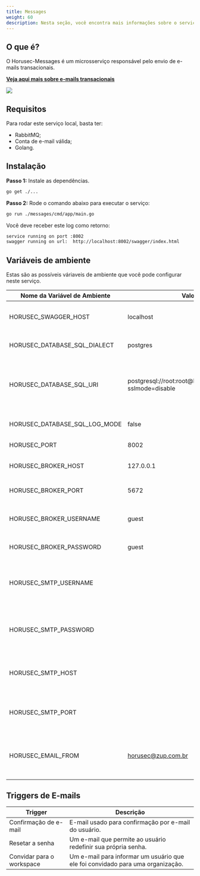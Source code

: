 ```yaml
---
title: Messages
weight: 60
description: Nesta seção, você encontra mais informações sobre o serviço Horusec-Messages.
---
```


## **O que é?**

O Horusec-Messages é um microsserviço responsável pelo envio de e-mails transacionais.

[**Veja aqui mais sobre e-mails transacionais**](https://postmarkapp.com/blog/what-is-transactional-email-and-how-is-it-used)

![](/docs/ptbr/web/services/messages/0-arquitecture.jpg)

## **Requisitos**

Para rodar este serviço local, basta ter:
* RabbitMQ;
* Conta de e-mail válida;
* Golang.

## **Instalação**

**Passo 1:** Instale as dependências.
```bash
go get ./...
```

**Passo 2:** Rode o comando abaixo para executar o serviço:

```bash
go run ./messages/cmd/app/main.go
```

Você deve receber este log como retorno:

```bash
service running on port :8002
swagger running on url:  http://localhost:8002/swagger/index.html
```

## **Variáveis de ambiente**
Estas são as possíveis váriaveis de ambiente que você pode configurar neste serviço.

| Nome da Variável de Ambiente                            | Valor Default         | Descrição                  |
|---------------------------------------------|-----------------------|------------------------------|
| HORUSEC_SWAGGER_HOST             | localhost                                                        | Obtém qual o host que estará disponível o swagger| 
| HORUSEC_DATABASE_SQL_DIALECT     | postgres                                                         | Obtém o dialeto para conectar no banco de dados POSTGRES |
| HORUSEC_DATABASE_SQL_URI         | postgresql://root:root@localhost:5432/horusec_db?sslmode=disable | Obtém o URI (identificador uniforme de recursos) para conectar no banco de dados POSTGRES. |
| HORUSEC_DATABASE_SQL_LOG_MODE    | false                                                            | Obtém o valor para habilitar logs no POSTGRES. |
| HORUSEC_PORT                     | 8002                                                             | Obtém a porta que o serviço irá iniciar. |
| HORUSEC_BROKER_HOST              | 127.0.0.1                                                        | Obtém host para se conectar ao broker RABBITMQ. | 
| HORUSEC_BROKER_PORT              | 5672                                                             | Obtém porta para conectar no broker RABBITMQ. |
| HORUSEC_BROKER_USERNAME          | guest                                                            | Obtém nome de usuário para se conectar no broker RABBITMQ. |
| HORUSEC_BROKER_PASSWORD          | guest                                                            | Obtém a senha para se conectar no broker RABBITMQ. |
| HORUSEC_SMTP_USERNAME            |                         | Obtém o `username` para conectar no serviço de e-mail. Exemplo usando gsuite como host `user@gmail.com`. |
| HORUSEC_SMTP_PASSWORD            |                         | Obtém o `password` para conectar no serviço de e-mail. Exemplo usando gsuite como host `Y0urS!r0ng#P@ssw0rd`. |
| HORUSEC_SMTP_HOST                |                         | Obtém o `host` para conectar no serviço de e-mail. Exemplo usando gsuite como host `smtp.gmail.com`. |
| HORUSEC_SMTP_PORT                |                         | Obtém o `port` para conectar no serviço de e-mail. Exemplo usando gsuite como host `587`. |
| HORUSEC_EMAIL_FROM               | horusec@zup.com.br      | Obtém o e-mail da origem do usuário para enviar e-mail. Se você está usando outro e-mail para enviar, mude aqui. |

## **Triggers de E-mails**

| Trigger                   | Descrição                                                                   |
|---------------------------|-------------------------------------------------------------------------------|
| Confirmação de e-mail     | E-mail usado para confirmação por e-mail do usuário.                        |
| Resetar a senha           | Um e-mail que permite ao usuário redefinir sua própria senha.                  |
| Convidar para o workspace | Um e-mail para informar um usuário que ele foi convidado para uma organização. |
